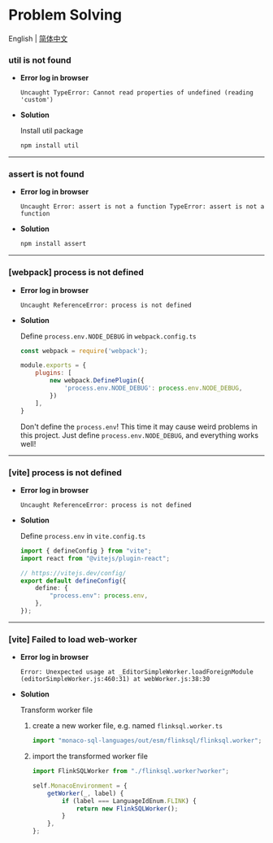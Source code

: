 # Problem Solving

English | [简体中文](./problem-solving.zh-CN.md)

### util is not found

+ **Error log in browser**

	```log
	Uncaught TypeError: Cannot read properties of undefined (reading 'custom')
	```

+ **Solution**

	Install util package

	```bash
	npm install util
	```

<hr/>

### assert is not found

+ **Error log in browser**

	```log
	Uncaught Error: assert is not a function TypeError: assert is not a function
	```

+ **Solution**

	```bash
	npm install assert
	```

<hr/>

### [webpack] process is not defined

+ **Error log in browser**

	```log
	Uncaught ReferenceError: process is not defined
	```

+ **Solution**

	Define `process.env.NODE_DEBUG` in `webpack.config.ts`

	```javascript
	const webpack = require('webpack');

	module.exports = {
		plugins: [
			new webpack.DefinePlugin({
				'process.env.NODE_DEBUG': process.env.NODE_DEBUG,
			})
		],
	}
	```
	Don't define the `process.env`! This time it may cause weird problems in this project. Just define `process.env.NODE_DEBUG`, and everything works well!

<hr/>

### [vite] process is not defined

+ **Error log in browser**

	```log
	Uncaught ReferenceError: process is not defined
	```

+ **Solution**

	Define `process.env` in `vite.config.ts`

	```typescript
	import { defineConfig } from "vite";
	import react from "@vitejs/plugin-react";

	// https://vitejs.dev/config/
	export default defineConfig({
		define: {
			"process.env": process.env,
		},
	});
	```

<hr/>

### [vite] Failed to load web-worker

+ **Error log in browser**

	```log
	Error: Unexpected usage at _EditorSimpleWorker.loadForeignModule (editorSimpleWorker.js:460:31) at webWorker.js:38:30
	```

+ **Solution**

	Transform worker file

	1. create a new worker file, e.g. named `flinksql.worker.ts`

		```typescript
		import "monaco-sql-languages/out/esm/flinksql/flinksql.worker";
		```

	2. import the transformed worker file

		```typescript
		import FlinkSQLWorker from "./flinksql.worker?worker";

		self.MonacoEnvironment = {
			getWorker(_, label) {
				if (label === LanguageIdEnum.FLINK) {
					return new FlinkSQLWorker();
				}
			},
		};
		```


